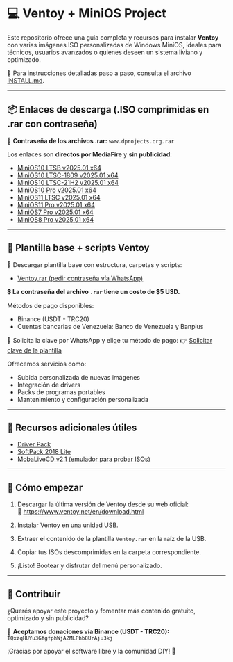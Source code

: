 # 💻 Ventoy + MiniOS Project

Este repositorio ofrece una guía completa y recursos para instalar **Ventoy** con varias imágenes ISO personalizadas de Windows MiniOS, ideales para técnicos, usuarios avanzados o quienes deseen un sistema liviano y optimizado.

📖 Para instrucciones detalladas paso a paso, consulta el archivo [INSTALL.md](INSTALL.md).

---

## 📦 Enlaces de descarga (.ISO comprimidas en .rar con contraseña)

🔐 **Contraseña de los archivos .rar:** `www.dprojects.org.rar`

Los enlaces son **directos por MediaFire** y **sin publicidad**:

- [MiniOS10 LTSB v2025.01 x64](https://www.mediafire.com/file/rurtlplyfu9ey52/MiniOS10_LTSB_v2025.01_x64_-_www.dprojects.org.rar/file)
- [MiniOS10 LTSC-1809 v2025.01 x64](https://www.mediafire.com/file/0pe8c12yepfglz8/MiniOS10_LTSC-1809_v2025.01_x64_-_www.dprojects.org.rar/file)
- [MiniOS10 LTSC-21H2 v2025.01 x64](https://www.mediafire.com/file/wl8tc1o1lpetngb/MiniOS10_LTSC-21H2_v2025.01_x64_-_www.dprojects.org.rar/file)
- [MiniOS10 Pro v2025.01 x64](https://www.mediafire.com/file/od2rqng1guazmtm/MiniOS10_Pro_v2025.01_x64_-_www.dprojects.org.rar/file)
- [MiniOS11 LTSC v2025.01 x64](https://www.mediafire.com/file/pv1w475duj616ah/MiniOS11_LTSC_v2025.01_x64_-_www.dprojects.org.rar/file)
- [MiniOS11 Pro v2025.01 x64](https://www.mediafire.com/file/ucnzqj9j1bmer7u/MiniOS11_Pro_v2025.01_x64_-_www.dprojects.org.rar/file)
- [MiniOS7 Pro v2025.01 x64](https://www.mediafire.com/file/ko7jgs0vjd64cbf/MiniOS7_Pro_v2025.01_x64_-_www.dprojects.org.rar/file)
- [MiniOS8 Pro v2025.01 x64](https://www.mediafire.com/file/je1u8f5bzgxks0d/MiniOS8_Pro_v2025.01_x64_-_www.dprojects.org.rar/file)

---

## 📁 Plantilla base + scripts Ventoy

🔧 Descargar plantilla base con estructura, carpetas y scripts:
- [Ventoy.rar (pedir contraseña vía WhatsApp)](https://www.mediafire.com/file/8qlhypkpnoev9uo/ventoy.rar/file)

💲 **La contraseña del archivo `.rar` tiene un costo de $5 USD.**

Métodos de pago disponibles:
- Binance (USDT - TRC20)
- Cuentas bancarias de Venezuela: Banco de Venezuela y Banplus

📲 Solicita la clave por WhatsApp y elige tu método de pago:
👉 [Solicitar clave de la plantilla](https://wa.me/584129056224?text=Solicito%20la%20clave%20de%20la%20plantilla%20Ventoy%20y%20quiero%20conocer%20los%20m%C3%A9todos%20de%20pago)

Ofrecemos servicios como:
- Subida personalizada de nuevas imágenes
- Integración de drivers
- Packs de programas portables
- Mantenimiento y configuración personalizada

---

## 📂 Recursos adicionales útiles

- [Driver Pack](https://www.mediafire.com/file/38lsytdfv4mlsei/Driver_pack.rar/file)
- [SoftPack 2018 Lite](https://www.mediafire.com/file/kaxkhlb6n6be7p3/Softpack2018_lite_18.0.1.rar/file)
- [MobaLiveCD v2.1 (emulador para probar ISOs)](https://www.mediafire.com/file/u104n5fuhs3cx2s/MobaLiveCD_v2.1.exe/file)

---

## 🚀 Cómo empezar

1. Descargar la última versión de Ventoy desde su web oficial:  
   🔗 https://www.ventoy.net/en/download.html

2. Instalar Ventoy en una unidad USB.
3. Extraer el contenido de la plantilla `Ventoy.rar` en la raíz de la USB.
4. Copiar tus ISOs descomprimidas en la carpeta correspondiente.
5. ¡Listo! Bootear y disfrutar del menú personalizado.

---

## 🤝 Contribuir

¿Querés apoyar este proyecto y fomentar más contenido gratuito, optimizado y sin publicidad?

💸 **Aceptamos donaciones vía Binance (USDT - TRC20):**  
`TQxzqHUYu3GfgfphWjAZMLPhb8UrAju3kj`

¡Gracias por apoyar el software libre y la comunidad DIY! 🙌

